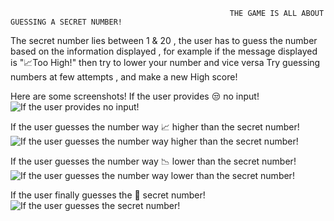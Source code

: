                                                      THE GAME IS ALL ABOUT GUESSING A SECRET NUMBER!
The secret number lies between 1 & 20 , the user has to guess the number based on the information displayed , for example if the message displayed is "📈Too High!"  then try to lower  your number and vice versa 
Try guessing numbers at few attempts , and make a new High score!

Here are some screenshots!
If the user provides 😒 no input!
![If the user provides no input!](https://github.com/user-attachments/assets/1053ed73-138b-485e-a4c6-3b84598a222c)

If the user guesses the number way 📈 higher than the secret number!
![If the user guesses the number way higher than the secret number!](https://github.com/user-attachments/assets/8d2b79b2-02de-4090-8dab-23fa21f35c37)

If the user guesses the number way 📉 lower than the secret number!
![If the user guesses the number way lower than the secret number!](https://github.com/user-attachments/assets/c0cfbc7e-4e18-4dfc-b421-d7ab12630e7e)

If the user finally guesses the 🎉 secret number!
![If the user guesses the secret number!](https://github.com/user-attachments/assets/ad0615fa-95c6-4f6d-82ad-11b34a02f3fa)

